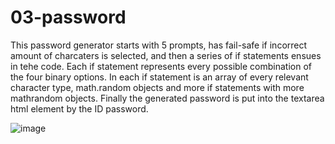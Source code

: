 # 03-password




This password generator starts with 5 prompts, has fail-safe if incorrect amount of charcaters is selected, and then a series of if statements ensues in tehe code. 
Each if statement represents every possible combination of the four binary options. 
In each if statement is an array of every relevant character type, math.random objects and more if statements with more mathrandom objects. 
Finally the generated password is put into the textarea html element by the ID password.


![image](https://user-images.githubusercontent.com/82618604/118413410-37df3e80-b66d-11eb-9040-05620f0777d5.png)

